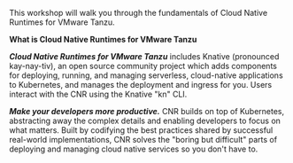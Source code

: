 This workshop will walk you through the fundamentals of Cloud Native Runtimes for VMware Tanzu. 

**What is Cloud Native Runtimes for VMware Tanzu**

***Cloud Native Runtimes for VMware Tanzu*** includes Knative (pronounced kay-nay-tiv), an open source community project which adds components for deploying, running, and managing serverless, cloud-native applications to Kubernetes, and manages the deployment and ingress for you. Users interact with the CNR using the Knative "kn" CLI.  


***Make your developers more productive.***
CNR builds on top of Kubernetes, abstracting away the complex details and enabling developers to focus on what matters. Built by codifying the best practices shared by successful real-world implementations, CNR solves the "boring but difficult" parts of deploying and managing cloud native services so you don't have to.